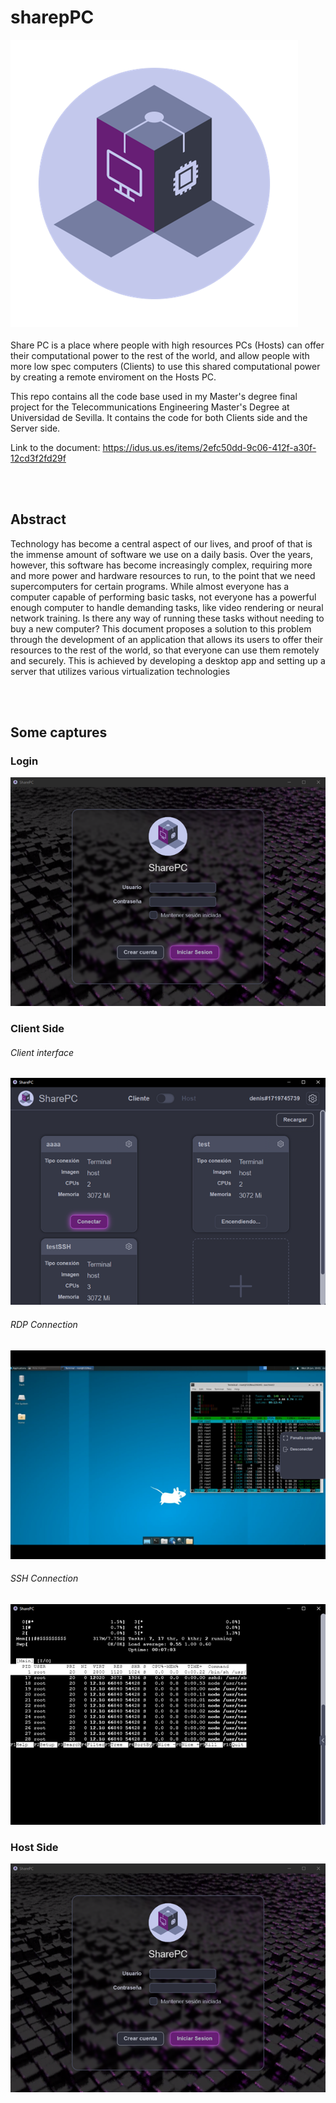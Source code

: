 # sharepPC

![Logo](./document/images/logo.png "Logo")
<br></br>
Share PC is a place where people with high resources PCs (Hosts) can offer their computational power to the rest of the world, and allow people with more low spec computers (Clients) to use this shared computational power by creating a remote enviroment on the Hosts PC.

This repo contains all the code base used in my Master's degree final project for the Telecommunications Engineering Master's Degree at Universidad de Sevilla. It contains the code for both Clients side and the Server side.

Link to the document: https://idus.us.es/items/2efc50dd-9c06-412f-a30f-12cd3f2fd29f

<br></br>
## Abstract 
Technology has become a central aspect of our lives, and proof of that is the immense amount of software we
use on a daily basis. Over the years, however, this software has become increasingly complex, requiring more
and more power and hardware resources to run, to the point that we need supercomputers for certain programs.
While almost everyone has a computer capable of performing basic tasks, not everyone has a powerful enough
computer to handle demanding tasks, like video rendering or neural network training. Is there any way of running
these tasks without needing to buy a new computer?
This document proposes a solution to this problem through the development of an application that allows its
users to offer their resources to the rest of the world, so that everyone can use them remotely and securely. This
is achieved by developing a desktop app and setting up a server that utilizes various virtualization technologies

<br></br>
## Some captures

### Login
![Teapot](./document/images/LogIn.png "Login")

### Client Side
###### Client interface
![Client Interface](./document/images/client1.png "Client Side")
###### RDP Connection
![Client RDP Connection](./document/images/rdp.png "Client RDP Connection")
###### SSH Connection
![Client SSH Connection](./document/images/ssh.png "Client SSH Connection")



### Host Side
![Host Interface](./document/images/LogIn.png "Host Interface")